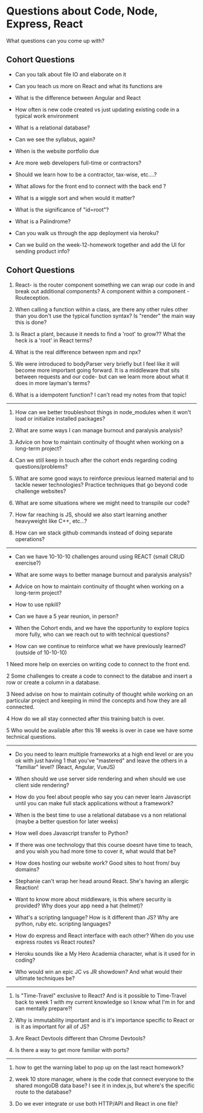 # Questions about Code, Node, Express, React

What questions can you come up with?

## Cohort Questions

- Can you talk about file IO and elaborate on it

- Can you teach us more on React and what its functions are

- What is the difference between Angular and React

- How often is new code created vs just updating existing code in a typical work environment

- What is a relational database?

- Can we see the syllabus, again?

- When is the website portfolio due

- Are more web developers full-time or contractors?

- Should we learn how to be a contractor, tax-wise, etc....?

- What allows for the front end to connect with the back end ?

- What is a wiggle sort and when would it matter?

- What is the significance of "id=root"?

- What is a Palindrome?

- Can you walk us through the app deployment via heroku?

- Can we build on the week-12-homework together and add the UI for sending product info?

## Cohort Questions

1. React- is the router component something we can wrap our code in and break out additional components? A component within a component - Routeception.

2. When calling a function within a class, are there any other rules other than you don't use the typical function syntax? Is "render" the main way this is done?

3. Is React a plant, because it needs to find a 'root' to grow?? What the heck is a 'root' in React terms?

4. What is the real difference between npm and npx?

5. We were introduced to bodyParser very briefly but I feel like it will become more important going forward. It is a middleware that sits between requests and our code- but can we learn more about what it does in more layman's terms?

6. What is a idempotent function? I can't read my notes from that topic!

----

1. How can we better troubleshoot things in node_modules when it won't load or initialize installed packages?

2. What are some ways I can manage burnout and paralysis analysis?

3. Advice on how to maintain continuity of thought when working on a long-term project?

4. Can we still keep in touch after the cohort ends regarding coding questions/problems?

5. What are some good ways to reinforce previous learned material and to tackle newer technologies? Practice techniques that go beyond code challenge websites? 

6. What are some situations where we might need to transpile our code?

7. How far reaching is JS, should we also start learning another heavyweight like C++, etc...?

8. How can we stack github commands instead of doing separate operations?

----

- Can we have 10-10-10 challenges around using REACT (small CRUD exercise?)

- What are some ways to better manage burnout and paralysis analysis?

- Advice on how to maintain continuity of thought when working on a long-term project?

- How to use npkill?

- Can we have a 5 year reunion, in person?

- When the Cohort ends, and we have the opportunity to explore topics more fully, who can we reach out to with technical questions?

- How can we continue to reinforce what we have previously learned? (outside of 10-10-10)

1 Need more help on exercies on writing code to connect to the front end.

2 Some challenges to create a code to connect to the databse and insert a row or create a column in a database.

3 Need advise on how to maintain cotinuity of thought while working on an particular project and keeping in mind the concepts and how they are all connected.

4 How do we all stay connected after this training batch is over.

5 Who would be available after this 18 weeks is over in case we have some technical questions.

-----

- Do you need to learn multiple frameworks at a high end level or are you ok with just having 1 that you've "mastered" and leave the others in a "familiar" level? (React, Angular, VueJS)

- When should we use server side rendering and when should we use client side rendering?

- How do you feel about people who say you can never learn Javascript until you can make full stack applications without a framework?

- When is the best time to use a relational database vs a non relational (maybe a better question for later weeks)

- How well does Javascript transfer to Python?

- If there was one technology that this course doesnt have time to teach, and you wish you had more time to cover it, what would that be?

- How does hosting our website work? Good sites to host from/ buy domains?

- Stephanie can't wrap her head around React. She's having an allergic Reaction!

- Want to know more about middleware, is this where security is provided? Why does your app need a hat (helmet)?

- What's a scripting language? How is it different than JS? Why are python, ruby etc. scripting languages?

- How do express and React interface with each other? When do you use express routes vs React routes?

- Heroku sounds like a My Hero Academia character, what is it used for in coding?

- Who would win an epic JC vs JR showdown? And what would their ultimate techniques be?

----

1. Is "Time-Travel" exclusive to React? And is it possible to Time-Travel back to week 1 with my current knowledge so I know what I'm in for and can mentally prepare?!

2. Why is immutability important and is it's importance specific to React or is it as important for all of JS?

3. Are React Devtools different than Chrome Devtools?

4. Is there a way to get more familiar with ports?

----

1. how to get the warning label to pop up on the last react homework?

2. week 10 store manager, where is the code that connect everyone to the shared mongoDB data base? I see it in index.js, but where's the specific route to the database?

3. Do we ever integrate or use both HTTP/API and React in one file?

